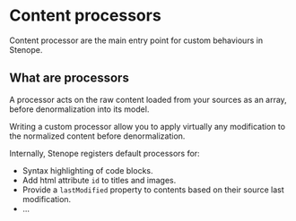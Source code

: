 # Content processors

Content processor are the main entry point for custom behaviours in Stenope.

## What are processors

A processor acts on the raw content loaded from your sources as an array, before denormalization into its model.

Writing a custom processor allow you to apply virtually any modification to the normalized content before denormalization.

Internally, Stenope registers default processors for:
- Syntax highlighting of code blocks.
- Add html attribute `id` to titles and images.
- Provide a `lastModified` property to contents based on their source last modification.
- ...
